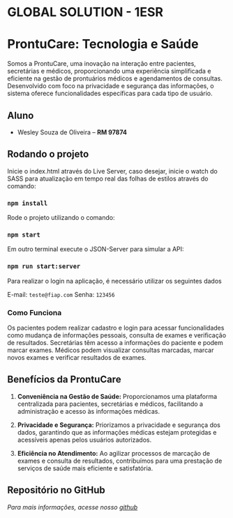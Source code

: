# GLOBAL SOLUTION - 1ESR

# ProntuCare: Tecnologia e Saúde

Somos a ProntuCare, uma inovação na interação entre pacientes, secretárias e médicos, proporcionando uma experiência simplificada e eficiente na gestão de prontuários médicos e agendamentos de consultas. Desenvolvido com foco na privacidade e segurança das informações, o sistema oferece funcionalidades específicas para cada tipo de usuário.

## Aluno

- Wesley Souza de Oliveira – **RM 97874**

## Rodando o projeto

Inicie o index.html através do Live Server, caso desejar, inicie o watch do SASS para atualização em tempo real das folhas de estilos através do comando:

### `npm install`
Rode o projeto utilizando o comando:

### `npm start`

Em outro terminal execute o JSON-Server para simular a API:

### `npm run start:server`

Para realizar o login na aplicação, é necessário utilizar os seguintes dados

E-mail: `teste@fiap.com`
Senha: `123456`


### Como Funciona

Os pacientes podem realizar cadastro e login para acessar funcionalidades como mudança de informações pessoais, consulta de exames e verificação de resultados. Secretárias têm acesso a informações do paciente e podem marcar exames. Médicos podem visualizar consultas marcadas, marcar novos exames e verificar resultados de exames.

## Benefícios da ProntuCare

1. **Conveniência na Gestão de Saúde:** Proporcionamos uma plataforma centralizada para pacientes, secretárias e médicos, facilitando a administração e acesso às informações médicas.

2. **Privacidade e Segurança:** Priorizamos a privacidade e segurança dos dados, garantindo que as informações médicas estejam protegidas e acessíveis apenas pelos usuários autorizados.

3. **Eficiência no Atendimento:** Ao agilizar processos de marcação de exames e consulta de resultados, contribuímos para uma prestação de serviços de saúde mais eficiente e satisfatória.


## Repositório no GitHub
*Para mais informações, acesse nosso [github](https://github.com/wesley-souza8/ProntuCare/tree/main/Front)*
